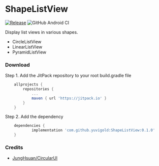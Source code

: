 # ShapeListView

[![Release](https://jitpack.io/v/YuviGold/ShapeListView.svg)](https://jitpack.io/#YuviGold/ShapeListView)
![GitHub Android CI](https://github.com/YuviGold/ShapeListView/workflows/Android%20CI/badge.svg)

Display list views in various shapes.

- CircleListView
- LinearListView
- PyramidListView


### Download

Step 1. Add the JitPack repository to your root build.gradle file

```gradle
	allprojects {
		repositories {
			...
			maven { url 'https://jitpack.io' }
		}
	}
```

Step 2. Add the dependency

```gradle
	dependencies {
	        implementation 'com.github.yuvigold:ShapeListView:0.1.0'
	}
```


### Credits

- [JungHsuan/CircularUI](https://github.com/JungHsuan/CircularUI)
